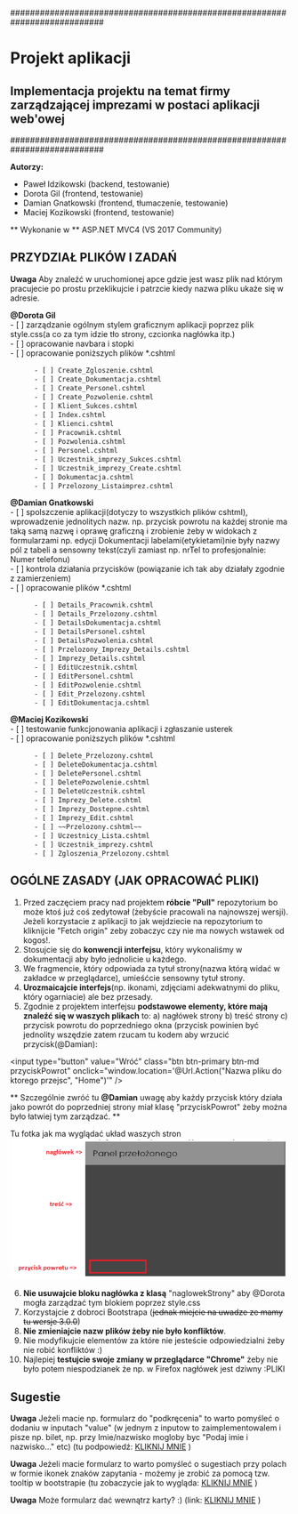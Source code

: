 ###########################################################################

# Projekt aplikacji 
## Implementacja projektu na temat firmy zarządzającej imprezami w postaci aplikacji web'owej

###########################################################################

**Autorzy:**
* Paweł Idzikowski (backend, testowanie)
* Dorota Gil (frontend, testowanie)
* Damian Gnatkowski (frontend, tłumaczenie, testowanie)
* Maciej Kozikowski (frontend, testowanie)

** Wykonanie w ** ASP.NET MVC4 (VS 2017 Community)

## PRZYDZIAŁ PLIKÓW I ZADAŃ

**Uwaga** Aby znaleźć w uruchomionej apce gdzie jest wasz plik nad którym pracujecie po prostu przeklikujcie i patrzcie kiedy nazwa pliku ukaże się w adresie.

**@Dorota Gil** \
        - [ ] zarządzanie ogólnym stylem graficznym aplikacji poprzez plik style.css(a co za tym idzie tło strony, czcionka nagłówka itp.) <br/>
	- [ ] opracowanie navbara i stopki <br/>
	- [ ] opracowanie poniższych plików *.cshtml  <br/>
	
		  - [ ] Create_Zgloszenie.cshtml  
		  - [ ] Create_Dokumentacja.cshtml 
		  - [ ] Create_Personel.cshtml 
		  - [ ] Create_Pozwolenie.cshtml 
		  - [ ] Klient_Sukces.cshtml 
		  - [ ] Index.cshtml 
		  - [ ] Klienci.cshtml   
		  - [ ] Pracownik.cshtml  
		  - [ ] Pozwolenia.cshtml  
		  - [ ] Personel.cshtml 
		  - [ ] Uczestnik_imprezy_Sukces.cshtml  
		  - [ ] Uczestnik_imprezy_Create.cshtml   
		  - [ ] Dokumentacja.cshtml   
		  - [ ] Przelozony_Listaimprez.cshtml 
		  
**@Damian Gnatkowski** \
        - [ ] spolszczenie aplikacji(dotyczy to wszystkich plików cshtml), wprowadzenie jednolitych nazw. np. przycisk powrotu na każdej stronie ma taką samą nazwę i oprawę graficzną i zrobienie żeby w widokach z formularzami np. edycji Dokumentacji labelami(etykietami)nie były nazwy pól z tabeli a sensowny tekst(czyli zamiast np. nrTel to profesjonalnie: Numer telefonu) <br/>
	- [ ] kontrola działania przycisków (powiązanie ich tak aby działały zgodnie z zamierzeniem) <br/>
	- [ ] opracowanie plików *.cshtml <br/>
		
		  - [ ] Details_Pracownik.cshtml 
		  - [ ] Details_Przelozony.cshtml 
		  - [ ] DetailsDokumentacja.cshtml  
		  - [ ] DetailsPersonel.cshtml 
		  - [ ] DetailsPozwolenia.cshtml  
		  - [ ] Przelozony_Imprezy_Details.cshtml  
		  - [ ] Imprezy_Details.cshtml 
		  - [ ] EditUczestnik.cshtml 
		  - [ ] EditPersonel.cshtml 
		  - [ ] EditPozwolenie.cshtml 
		  - [ ] Edit_Przelozony.cshtml 
		  - [ ] EditDokumentacja.cshtml 

**@Maciej Kozikowski** \
        - [ ] testowanie funkcjonowania aplikacji i zgłaszanie usterek <br/>
	- [ ] opracowanie poniższych plików *.cshtml  <br/>
		
		  - [ ] Delete_Przelozony.cshtml   
		  - [ ] DeleteDokumentacja.cshtml 
		  - [ ] DeletePersonel.cshtml 
		  - [ ] DeletePozwolenie.cshtml 
		  - [ ] DeleteUczestnik.cshtml 
		  - [ ] Imprezy_Delete.cshtml 
		  - [ ] Imprezy_Dostepne.cshtml 
		  - [ ] Imprezy_Edit.cshtml 
		  - [ ] ~~Przelozony.cshtml~~ 
		  - [ ] Uczestnicy_Lista.cshtml
		  - [ ] Uczestnik_imprezy.cshtml 
		  - [ ] Zgloszenia_Przelozony.cshtml 


## OGÓLNE ZASADY (JAK OPRACOWAĆ PLIKI)

1. Przed zaczęciem pracy nad projektem **róbcie "Pull"** repozytorium bo może ktoś już coś zedytował (żebyście pracowali na najnowszej wersji). Jeżeli korzystacie z aplikacji to jak wejdziecie na repozytorium to kliknijcie "Fetch origin" zeby zobaczyc czy nie ma nowych wstawek od kogos!.
2. Stosujcie się do **konwencji interfejsu**, który wykonaliśmy w dokumentacji aby było jednolicie u każdego.
3. We fragmencie, który odpowiada za tytuł strony(nazwa którą widać w zakładce w przeglądarce), umieśćcie sensowny tytuł strony.
4. **Urozmaicajcie interfejs**(np. ikonami, zdjęciami adekwatnymi do pliku, który ogarniacie) ale bez przesady.
5. Zgodnie z projektem interfejsu **podstawowe elementy, które mają znaleźć się w waszych plikach** to:
a) nagłówek strony
b) treść strony
c) przycisk powrotu do poprzedniego okna (przycisk powinien być jednolity wszędzie zatem rzucam tu kodem
aby wrzucić przycisk(@Damian): 

<input type="button" value="Wróć" class="btn btn-primary btn-md przyciskPowrot" onclick="window.location='@Url.Action("Nazwa pliku do ktorego przejsc", "Home")'" />

** Szczególnie zwróć tu **@Damian** uwagę aby każdy przycisk który działa jako powrót do poprzedniej strony miał klasę "przyciskPowrot" żeby można było łatwiej tym zarządzać. **

Tu fotka jak ma wyglądać układ waszych stron
![Error](https://github.com/trolit/inzOpr_Aplikacja/blob/master/images/example.PNG)

6. **Nie usuwajcie bloku nagłówka z klasą** "naglowekStrony" aby @Dorota mogła zarządzać tym blokiem poprzez style.css
7. Korzystajcie z dobroci Bootstrapa (~~jednak miejcie na uwadze ze mamy tu wersje 3.0.0~~)
8. **Nie zmieniajcie nazw plików żeby nie było konfliktów**.
9. Nie modyfikujcie elementów za które nie jesteście odpowiedzialni żeby nie robić konfliktów :)
10. Najlepiej **testujcie swoje zmiany w przeglądarce "Chrome"** żeby nie było potem niespodzianek że np. w Firefox nagłówek jest dziwny :PLIKI


## Sugestie 

**Uwaga** Jeżeli macie np. formularz do "podkręcenia" to warto pomyśleć o dodaniu w inputach "value" (w jednym z inputow to zaimplementowalem i pisze np. bilet, np. przy Imie/nazwisko mogloby byc "Podaj imie i nazwisko..." etc) 
(tu podpowiedź: [KLIKNIJ MNIE](https://stackoverflow.com/questions/6062528/html-editorfor-set-default-value) ) 

**Uwaga** Jeżeli macie formularz to warto pomyśleć o sugestiach przy polach w formie ikonek znaków zapytania  - możemy je zrobić za pomocą tzw. tooltip w bootstrapie
(tu zobaczycie jak to wygląda: [KLIKNIJ MNIE](https://www.w3schools.com/bootstrap/bootstrap_tooltip.asp) ) 

**Uwaga** Może formularz dać wewnątrz karty? :) (link: [KLIKNIJ MNIE](https://getbootstrap.com/docs/4.0/components/card/) ) 
